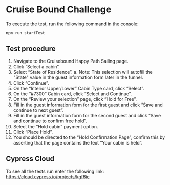 # Cruise Bound Challenge
To execute the test, run the following command in the console:

`npm run startTest`
## Test procedure
1. Navigate to the Cruisebound Happy Path Sailing page.
2. Click “Select a cabin”.
3. Select “State of Residence”.
a. Note: This selection will autofill the "State" value in the guest information form later in the funnel.
4. Click “Continue”.
5. On the “Interior Upper/Lower” Cabin Type card, click “Select”.
6. On the “#7300” Cabin card, click “Select and Continue”.
7. On the “Review your selection” page, click “Hold for Free”.
8. Fill in the guest information form for the first guest and click “Save and continue to next
guest”.
9. Fill in the guest information form for the second guest and click “Save and continue to
confirm free hold”.
10. Select the “Hold cabin” payment option.
11. Click “Place Hold”.
12. You should be directed to the “Hold Confirmation Page”, confirm this by asserting that
the page contains the text “Your cabin is held”.

## Cypress Cloud
To see all the tests run enter the following link:
https://cloud.cypress.io/projects/kgf6ie